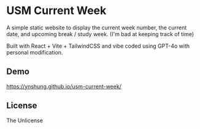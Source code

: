 # USM Current Week

A simple static website to display the current week number, the current date, and upcoming break / study week. (I'm bad at keeping track of time)

Built with React + Vite + TailwindCSS and vibe coded using GPT-4o with personal modification.

## Demo
https://ynshung.github.io/usm-current-week/

## License
The Unlicense

